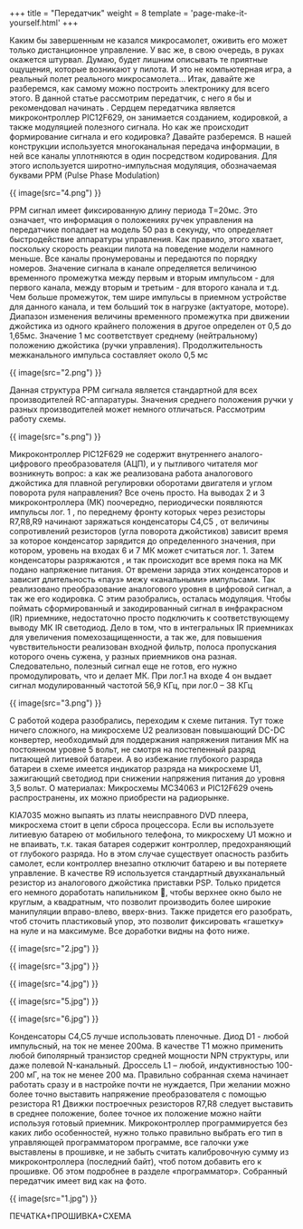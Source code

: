 +++
title = "Передатчик"
weight = 8
template = 'page-make-it-yourself.html'
+++

Каким бы завершенным не казался микросамолет, оживить его может только дистанционное управление. У вас же, в свою очередь, в руках окажется штурвал.
Думаю, будет лишним описывать те приятные ощущения, которые возникают у пилота.
И это не компьютерная игра, а реальный полет реального микросамолета…
Итак, давайте же разберемся, как самому можно построить электронику для всего этого.
В данной статье рассмотрим передатчик, с него я бы и рекомендовал начинать .
Сердцем передатчика является микроконтроллер PIC12F629, он занимается созданием, кодировкой, а также модуляцией полезного сигнала.
Но как же происходит формирование сигнала и его кодировка? Давайте разберемся.
В нашей конструкции используется многоканальная передача информации, в ней все каналы уплотняются в один посредством кодирования. Для этого используется широтно-импульсная модуляция, обозначаемая буквами РРМ (Pulse Phase Modulation)

{{ image(src="4.png") }}

РРМ сигнал имеет фиксированную длину периода Т=20мс. Это означает, что информация о положениях ручек управления на передатчике попадает на модель 50 раз в секунду, что определяет быстродействие аппаратуры управления. Как правило, этого хватает, поскольку скорость реакции пилота на поведение модели намного меньше. Все каналы пронумерованы и передаются по порядку номеров. Значение сигнала в канале определяется величиною временного промежутка между первым и вторым импульсом - для первого канала, между вторым и третьим - для второго канала и т.д. Чем больше промежуток, тем шире импульсы в приемном устройстве для данного канала, и тем больший ток в нагрузке (актуаторе, моторе). Диапазон изменения величины временного промежутка при движении джойстика из одного крайнего положения в другое определен от 0,5 до 1,65мс. Значение 1 мс соответствует среднему (нейтральному) положению джойстика (ручки управления). Продолжительность межканального импульса составляет около 0,5 мс

{{ image(src="2.png") }}

Данная структура РРМ сигнала является стандартной для всех производителей RC-аппаратуры. Значения среднего положения ручки у разных производителей может немного отличаться.
Рассмотрим работу схемы.

{{ image(src="s.png") }}

Микроконтроллер PIC12F629 не содержит внутреннего аналого-цифрового преобразователя (АЦП), и у пытливого читателя мог возникнуть вопрос: а как же реализована работа аналогового джойстика для плавной регулировки оборотами двигателя и углом поворота руля направления? Все очень просто.
На выводах 2 и 3 микроконтроллера (МК) поочередно, периодически появляются импульсы лог. 1 , по переднему фронту которых через резисторы R7,R8,R9 начинают заряжаться конденсаторы С4,С5 , от величины сопротивлений резисторов (угла поворота джойстиков) зависит время за которое конденсатор зарядится до определенного значения, при котором, уровень на входах 6 и 7 МК может считаться лог. 1. Затем конденсаторы разряжаются , и так происходит все время пока на МК подано напряжение питания. От времени заряда этих конденсаторов и зависит длительность «пауз» межу «канальными» импульсами. Так реализовано преобразование аналогового уровня в цифровой сигнал, а так же его кодировка. С этим разобрались, осталась модуляция.
Чтобы поймать сформированный и закодированный сигнал в инфракрасном (IR) приемнике, недостаточно просто подключить к соответствующему выводу МК IR светодиод. Дело в том, что в интегральных IR приемниках для увеличения помехозащищенности, а так же, для повышения чувствительности реализован входной фильтр, полоса пропускания которого очень сужена, у разных приемников она разная. Следовательно, полезный сигнал еще не готов, его нужно промодулировать, что и делает МК. При лог.1 на входе 4 он выдает сигнал модулированный частотой 56,9 КГц, при лог.0 – 38 КГц

{{ image(src="3.png") }}

С работой кодера разобрались, переходим к схеме питания.
Тут тоже ничего сложного, на микросхеме U2 реализован повышающий DC-DC конвертер, необходимый для поддержания напряжения питания МК на постоянном уровне 5 вольт, не смотря на постепенный разряд питающей литиевой батареи. А во избежание глубокого разряда батареи в схеме имеется индикатор разряда на микросхеме U1, зажигающий светодиод при снижении напряжения питания до уровня 3,5 вольт.
О материалах:
Микросхемы МС34063 и PIC12F629 очень распространены, их можно приобрести на радиорынке.

KIA7035 можно выпаять из платы неисправного DVD плеера, микросхема стоит в цепи сброса процессора. Если вы используете литиевую батарею от мобильного телефона, то микросхему U1 можно и не впаивать, т.к. такая батарея содержит контроллер, предохраняющий от глубокого разряда. Но в этом случае существует опасность разбить самолет, если контроллер внезапно отключит батарею и вы потеряете управление.
В качестве R9 используется стандартный двухканальный резистор из аналогового джойстика приставки PSP. Только придется его немного доработать напильником , чтобы верхнее окно было не круглым, а квадратным, что позволит производить более широкие манипуляции вправо-влево, вверх-вниз. Также придется его разобрать, чтоб сточить пластиковый упор, это позволит фиксировать «гашетку» на нуле и на максимуме. Все доработки видны на фото ниже.

{{ image(src="2.jpg") }}

{{ image(src="3.jpg") }}

{{ image(src="4.jpg") }}

{{ image(src="5.jpg") }}

{{ image(src="6.jpg") }}

Конденсаторы С4,С5 лучше использовать пленочные. Диод D1 - любой импульсный, на ток не менее 200ма. В качестве Т1 можно применить любой биполярный транзистор средней мощности NPN структуры, или даже полевой N-канальный. Дроссель L1 – любой, индуктивностью 100-200 мГ, на ток не менее 200 ма.
Правильно собранная схема начинает работать сразу и в настройке почти не нуждается, При желании можно более точно выставить напряжение преобразователя с помощью резистора R1
Движки построечных резисторов R7,R8 следует выставить в среднее положение, более точное их положение можно найти используя готовый приемник.
Микроконтроллер программируется без каких либо особенностей, нужно только правильно выбрать его тип в управляющей программатором программе, все галочки уже выставлены в прошивке, и не забыть считать калибровочную сумму из микроконтроллера (последний байт), чтоб потом добавить его к прошивке. Об этом подробнее в разделе «программатор».
Собранный передатчик имеет вид как на фото.

{{ image(src="1.jpg") }}

ПЕЧАТКА+ПРОШИВКА+СХЕМА
